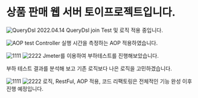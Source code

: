 # 상품 판매 웹 서버 토이프로젝트입니다.

![QueryDsl](https://user-images.githubusercontent.com/90826012/163416354-e9cdf629-81f0-4fde-afa4-1245784bec8f.PNG)
2022.04.14
QueryDsl join Test 및 로직 적용 중입니다.

![AOP test](https://user-images.githubusercontent.com/90826012/163409662-490724ab-d85c-473f-9877-0a299660038c.PNG)
Controller 실행 시간을 측정하는 AOP 적용하였습니다.

![1111](https://user-images.githubusercontent.com/90826012/158863172-67ca1b20-ae7e-41e8-abd0-47ba63311d40.PNG)
![2222](https://user-images.githubusercontent.com/90826012/158863175-9e3158ac-d468-4892-bf53-770484fe964f.PNG)
Jmeter를 이용하여 부하테스트를 진행해보았습니다.

부하 테스트 결과를 분석해 보고 기존 로직보다 나은 로직을 고민하겠습니다.

![1111](https://user-images.githubusercontent.com/90826012/158407519-61dedf98-3d39-4a84-b65b-837e8e4f8daa.PNG)
![2222](https://user-images.githubusercontent.com/90826012/158407527-faf48ddf-f85b-4e80-9bd2-93ae03b02180.PNG)
로직, RestFul, AOP 적용, 코드 리팩토링은 전체적인 기능 완성 이후 진행 예정입니다.

